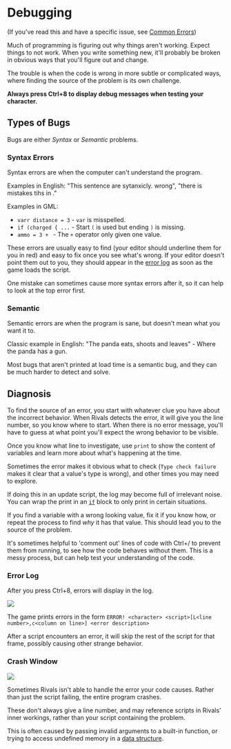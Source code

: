 # Debugging

(If you've read this and have a specific issue, see [Common Errors](../reference/common_errors.md))

Much of programming is figuring out why things aren't working. Expect things to not work. When you
write something new, it'll probably be broken in obvious ways that you'll figure out and change.

The trouble is when the code is wrong in more subtle or complicated ways, where finding the source of the problem is its
own challenge.

**Always press Ctrl+8 to display debug messages when testing your character.**

## Types of Bugs

Bugs are either *Syntax* or *Semantic* problems.

### Syntax Errors

Syntax errors are when the computer can't understand the program.

Examples in English: "This sentence are sytanxicly. wrong", "there is mistakes tihs in ."

Examples in GML:

- `varr distance = 3` - `var` is misspelled.
- `if (charged { ...` - Start `(` is used but ending `)` is missing.
- `ammo = 3 + ` - The `+` operator only given one value.

These errors are usually easy to find (your editor should underline them for you in red) and easy to fix once you see what's
wrong. If your editor doesn't point them out to you, they should appear in the [error log](#error-log) as soon as the
game loads the script.

One mistake can sometimes cause more syntax errors after it, so it can help to look at the top error first.

### Semantic

Semantic errors are when the program is sane, but doesn't mean what you want it to.

Classic example in English: "The panda eats, shoots and leaves" - Where the panda has a gun.

Most bugs that aren't printed at load time is a semantic bug, and they can be much harder to detect and solve.

## Diagnosis

To find the source of an error, you start with whatever clue you have about the incorrect behavior. When Rivals detects
the error, it will give you the line number, so you know where to start. When there is no error message, you'll
have to guess at what point you'll expect the wrong behavior to be visible.

Once you know what line to investigate, use `print` to show the content of variables and learn more about what's
happening at the time.

Sometimes the error makes it obvious what to check (`Type check failure` makes it clear that a value's type is wrong),
and other times you may need to explore.

If doing this in an update script, the log may become full of irrelevant noise. You can wrap the print in
an [`if`](conditionals.md#if) block to only print in certain situations.

If you find a variable with a wrong looking value, fix it if you know how, or repeat the process to find *why* it has
that value. This should lead you to the source of the problem.

It's sometimes helpful to 'comment out' lines of code with Ctrl+/ to prevent them from running, to see how the code
behaves without them. This is a messy process, but can help test your understanding of the code.

### Error Log

After you press Ctrl+8, errors will display in the log.

![](https://media.discordapp.net/attachments/659932047741157406/808387005007659125/unknown.png)

The game prints errors in the form `ERROR! <character> <script>[L<line number>,c<column on line>] <error description>`

After a script encounters an error, it will skip the rest of the script for that frame, possibly causing other strange
behavior.

### Crash Window

![](https://media.discordapp.net/attachments/630151697162960916/815258404057907210/unknown.png?width=653&height=609)

Sometimes Rivals isn't able to handle the error your code causes. Rather than just the script failing, the entire
program crashes.

These don't always give a line number, and may reference scripts in Rivals' inner workings, rather than your script
containing the problem.

This is often caused by passing invalid arguments to a built-in function, or trying to access undefined memory in
a [data structure](array.md).
